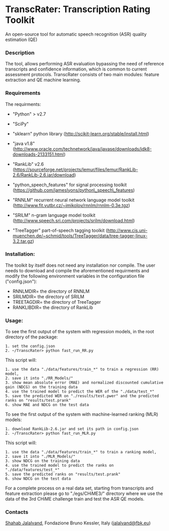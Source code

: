 # TranscRater: Transcription Rating Toolkit
An open-source tool for  automatic speech recognition (ASR) quality estimation (QE)

### Description
The tool, allows performing ASR evaluation bypassing the need of reference transcripts and confidence information, which is common to current assessment protocols.
TranscRater consists of two main modules: feature extraction and QE machine learning. 

### Requirements
The requirments:
- "Python" > v2.7
- "SciPy" 
- "sklearn" python library (http://scikit-learn.org/stable/install.html)
- "java v1.8" (http://www.oracle.com/technetwork/java/javase/downloads/jdk8-downloads-2133151.html)
- "RankLib" v2.6 (https://sourceforge.net/projects/lemur/files/lemur/RankLib-2.6/RankLib-2.6.jar/download)

- "python\_speech\_features" for signal processing toolkit (https://github.com/jameslyons/python\_speech\_features)
- "RNNLM" recurrent neural network language model toolkit (http://www.fit.vutbr.cz/~imikolov/rnnlm/rnnlm-0.3e.tgz)
- "SRILM" n-gram language model toolkit (http://www.speech.sri.com/projects/srilm/download.html)
- "TreeTagger" part-of-speech tagging toolkit (http://www.cis.uni-muenchen.de/~schmid/tools/TreeTagger/data/tree-tagger-linux-3.2.tar.gz)

### Installation:
The toolkit by itself does not need any installation nor compile. The user needs to download and compile the aforementioned requirments and modify the following environment variables in the configuration file ("config.json"):

- RNNLMDIR= the directory of RNNLM
- SRILMDIR= the directory of SRILM
- TREETAGDIR= the directory of TreeTagger
- RANKLIBDIR= the directory of RankLib

### Usage:
To see the first output of the system with regression models, in the root directory of the package:
```
1. set the config.json
2. ~/TranscRater> python fast_run_RR.py
```

This script will:
```
1. use the data "./data/features/train_*" to train a regression (RR) model,
2. save it into "./RR_Models/"
3. show mean absolute error (MAE) and normalized discounted cumulative gain (NDCG) on the training data
4. use the trained model to predict the WER of the "./data/test_*"
5. save the predicted WER on "./results/test.pwer" and the predicted ranks on "results/test.prank"
6. show MAE and NDCG on the test data
```

To see the first output of the system with machine-learned ranking (MLR) models:
```
1. download RankLib-2.6.jar and set its path in config.json
2. ~/TranscRater> python fast_run_MLR.py
```

This script will:
```
1. use the data "./data/features/train_*" to train a ranking model,
2. save it into "./MLR_Models/"
3. show NDCG on the training data
4. use the trained model to predict the ranks on "./data/features/test_*"
5. save the predicted ranks on "results/test.prank"
6. show NDCG on the test data
```
For a complete process on a real data set, starting from transcripts and feature extraction please go to "./egs/CHiME3/" directory where we use the data of the 3rd CHiME challenge train and test the ASR QE models. 

### Contacts
[Shahab Jalalvand](https://hlt-mt.fbk.eu/people/profile/jalalvand), Fondazione Bruno Kessler, Italy (jalalvand@fbk.eu)


